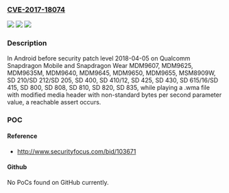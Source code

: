 ### [CVE-2017-18074](https://cve.mitre.org/cgi-bin/cvename.cgi?name=CVE-2017-18074)
![](https://img.shields.io/static/v1?label=Product&message=Snapdragon%20Mobile%2C%20Snapdragon%20Wear&color=blue)
![](https://img.shields.io/static/v1?label=Version&message=n%2Fa&color=blue)
![](https://img.shields.io/static/v1?label=Vulnerability&message=Improper%20Input%20Validation%20in%20Audio&color=brighgreen)

### Description

In Android before security patch level 2018-04-05 on Qualcomm Snapdragon Mobile and Snapdragon Wear MDM9607, MDM9625, MDM9635M, MDM9640, MDM9645, MDM9650, MDM9655, MSM8909W, SD 210/SD 212/SD 205, SD 400, SD 410/12, SD 425, SD 430, SD 615/16/SD 415, SD 800, SD 808, SD 810, SD 820, SD 835, while playing a .wma file with modified media header with non-standard bytes per second parameter value, a reachable assert occurs.

### POC

#### Reference
- http://www.securityfocus.com/bid/103671

#### Github
No PoCs found on GitHub currently.


